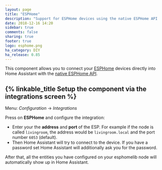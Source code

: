 ```yaml
---
layout: page
title: "ESPHome"
description: "Support for ESPHome devices using the native ESPHome API."
date: 2018-12-16 14:20
sidebar: true
comments: false
sharing: true
footer: true
logo: esphome.png
ha_category: DIY
ha_release: 0.85
---
```


This component allows you to connect your [ESPHome](https://esphomelib.com/esphomeyaml/index.html) devices directly into Home Assistant with the [native ESPHome API](https://esphomelib.com/esphomeyaml/components/api.html).

## {% linkable_title Setup the component via the integrations screen %}

Menu: *Configuration* -> *Integrations*

Press on **ESPHome** and configure the integration:

* Enter your the **address** and **port** of the ESP. For example if the node is called `livingroom`, the address would be `livingroom.local` and the port number `6053` (default).
* Then Home Assistant will try to connect to the device. If you have a password set Home Assistant will additionally ask you for the password.

After that, all the entities you have configured on your esphomelib node will automatically show up in Home Assistant.
